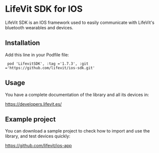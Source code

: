 # LifeVit SDK for IOS

LifeVit SDK is an IOS framework used to easily communicate with LifeVit's bluetooth wearables and devices.

## Installation

Add this line in your Podfile file:

```
 pod 'LifevitSDK', :tag ='1.7.3', :git ='https://github.com/lifevit/ios-sdk.git'
```

## Usage

You have a complete documentation of the library and all its devices in:

https://developers.lifevit.es/


## Example project

You can download a sample project to check how to import and use the library, and test devices quickly:

https://github.com/lifevit/ios-app

